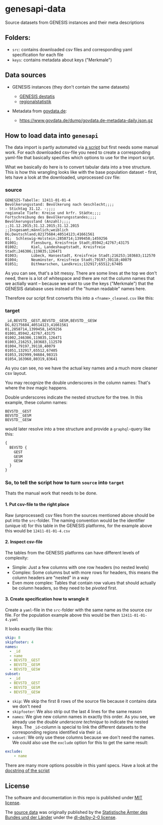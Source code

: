 # genesapi-data
Source datasets from GENESIS instances and their meta descriptions

## Folders:

- `src`: contains downloaded csv files and corresponding yaml specification for each file
- `keys`: contains metadata about keys ("Merkmale")

## Data sources

- GENESIS instances (they don't contain the same datasets)
    - [GENESIS destatis](https://www-genesis.destatis.de/genesis/online)
    - [regionalstatistik](https://www.regionalstatistik.de/genesis/online/)

- Metadata from [govdata.de](http://govdata.de):
    - https://www.govdata.de/dump/govdata.de-metadata-daily.json.gz

## How to load data into `genesapi`

The data import is partly automated via [a script](https://github.com/datenguide/datenguide-backend/blob/master/pipeline/load.py#L47) but first needs some manual work. For each downloaded csv-file you need to create a corresponding yaml-file that basically specifies which options to use for the import script.

What we basically do here is to convert tabular data into a tree structure. This is how this wrangling looks like with the base population dataset - first, lets have a look at the downloaded, unprocessed csv file:

### source

```csv
GENESIS-Tabelle: 12411-01-01-4
Bevölkerungsstand: Bevölkerung nach Geschlecht;;;;
- Stichtag 31.12. -;;;;
regionale Tiefe: Kreise und krfr. Städte;;;;
Fortschreibung des Bevölkerungsstandes;;;;
Bevölkerungsstand (Anzahl);;;;
;;31.12.2015;31.12.2015;31.12.2015
;;Insgesamt;männlich;weiblich
DG;Deutschland;82175684;40514123;41661561
01;  Schleswig-Holstein;2858714;1399458;1459256
01001;      Flensburg, Kreisfreie Stadt;85942;42767;43175
01002;      Kiel, Landeshauptstadt, Kreisfreie Stadt;246306;119835;126471
01003;      Lübeck, Hansestadt, Kreisfreie Stadt;216253;103683;112570
01004;      Neumünster, Kreisfreie Stadt;79197;39118;40079
01051;      Dithmarschen, Landkreis;132917;65512;67405
```

As you can see, that's a bit messy. There are some lines at the top we don't need, there is a lot of whitespace and there are not the column names that we actially want – because we want to use the keys ("Merkmale") that the GENESIS database uses instead of the "human readable" names here.

Therefore our script first converts this into a `<fname>_cleaned.csv` like this:

### target

```csv
_id,BEVSTD__GEST,BEVSTD__GESM,BEVSTD__GESW
DG,82175684,40514123,41661561
01,2858714,1399458,1459256
01001,85942,42767,43175
01002,246306,119835,126471
01003,216253,103683,112570
01004,79197,39118,40079
01051,132917,65512,67405
01053,192999,94684,98315
01054,163960,80319,83641
```

As you can see, no we have the actual key names and a much more cleaner csv layout.

You may recognize the double underscores in the column names: That's where the *tree* magic happens.

Double underscores indicate the nested structure for the tree. In this example, these column names:

```
BEVSTD__GEST
BEVSTD__GESM
BEVSTD__GESW
```

would later resolve into a tree structure and provide a `graphql`-query like this:

```graphql
{
  BEVSTD {
    GEST
    GESM
    GESW
  }
}
```

### So, to tell the script how to turn `source` into `target`

Thats the manual work that needs to be done.

#### 1. Put csv-file to the right place

Raw (unprocessed) csv files from the sources mentioned above should be put into the `src`-folder. The naming convention would be the identifier (unique id) for this table in the GENESIS platforms, for the example above this would be `12411-01-01-4.csv`

#### 2. Inspect csv-file

The tables from the GENESIS platforms can have different levels of complexity:
- Simple: Just a few columns with one row headers (no nested levels)
- Complex: Some columns but with more rows for headers, this means the column headers are "nested" in a way
- Even more complex: Tables that contain row values that should actually be column headers, so they need to be *pivoted* first.

#### 3. Create specification how to wrangle it

Create a `yaml`-file in the `src`-folder with the same name as the source csv file. For the population example above this would be then `12411-01-01-4.yaml`

It looks exactly like this:

```yaml
skip: 8
skipfooter: 4
names:
  - _id
  - name
  - BEVSTD__GEST
  - BEVSTD__GESM
  - BEVSTD__GESW
subset:
  - _id
  - BEVSTD__GEST
  - BEVSTD__GESM
  - BEVSTD__GESW
```

- `skip`: We skip the first 8 rows of the source file because it contains data we don't need
- `skipfooter`: We also strip out the last 4 lines for the same reason
- `names`: We give new column names in exactly this order. As you see, we already use the *double underscore technique* to indicate the nested keys. The `_id`-column is special to link the different datasets to the corresponding regions identified via their `id`.
- `subset`: We only use these columns because we don't need the names. We could also use the `exclude` option for this to get the same result:

```yaml
exclude:
    - name
```

There are many more options possible in this yaml specs. Have a look at the [docstring of the script](https://github.com/datenguide/datenguide-backend/blob/master/pipeline/load.py#L47)


## License

The software and documentation in this repo is published under [MIT license](https://github.com/datenguide/genesapi-data/blob/master/LICENSE).

The [source data](https://github.com/datenguide/genesapi-data/tree/master/src) was originally published by the [Statistische Ämter des Bundes und der Länder](https://www.regionalstatistik.de/) under the [dl-de/by-2-0 license](https://www.govdata.de/dl-de/by-2-0).
